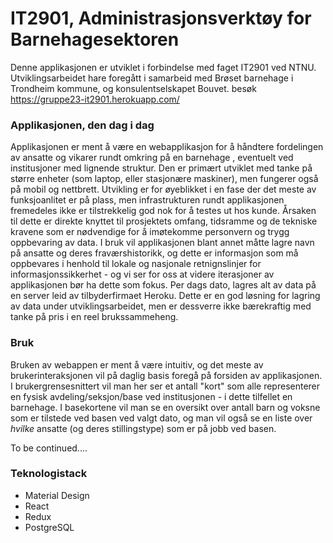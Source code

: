 # IT2901, Administrasjonsverktøy for Barnehagesektoren

Denne applikasjonen er utviklet i forbindelse med faget IT2901 ved NTNU. Utviklingsarbeidet hare foregått i samarbeid med Brøset barnehage i Trondheim kommune, og konsulentselskapet Bouvet.  besøk https://gruppe23-it2901.herokuapp.com/


### Applikasjonen, den dag i dag

Applikasjonen er ment å være en webapplikasjon for å håndtere fordelingen av ansatte og vikarer rundt omkring på en barnehage , eventuelt ved institusjoner med lignende struktur. Den er primært utviklet med tanke på større enheter (som laptop, eller stasjonære maskiner), men fungerer også på mobil og nettbrett. Utvikling er for øyeblikket i en fase der det meste av funksjoanlitet er på plass, men infrastrukturen rundt applikasjonen fremedeles ikke er tilstrekkelig god nok for å testes ut hos kunde. Årsaken til dette er direkte knyttet til prosjektets omfang, tidsramme og de tekniske kravene som er nødvendige for å imøtekomme personvern og trygg oppbevaring av data. I bruk vil applikasjonen blant annet måtte lagre navn på ansatte og deres fraværshistorikk, og dette er informasjon som må oppbevares i henhold til lokale og nasjonale retnignslinjer for informasjonssikkerhet - og vi ser for oss at videre iterasjoner av applikasjonen bør ha dette som fokus. Per dags dato, lagres alt av data på en server leid av tilbyderfirmaet Heroku. Dette er en god løsning for lagring av data under utviklingsarbeidet, men er dessverre ikke bærekraftig med tanke på pris i en reel brukssammeheng. 

### Bruk

Bruken av webappen er ment å være intuitiv, og det meste av brukerinteraksjonen vil på daglig basis foregå på forsiden av applikasjonen. I brukergrensesnittert vil man her ser et antall "kort" som alle representerer en fysisk avdeling/seksjon/base ved institusjonen - i dette tilfellet en barnehage. I basekortene vil man se en oversikt over antall barn og voksne som er tilstede ved basen ved valgt dato, og man vil også se en liste over _hvilke_ ansatte (og deres stillingstype) som er på jobb ved basen. 

To be continued....


### Teknologistack

- Material Design
- React
- Redux
- PostgreSQL


